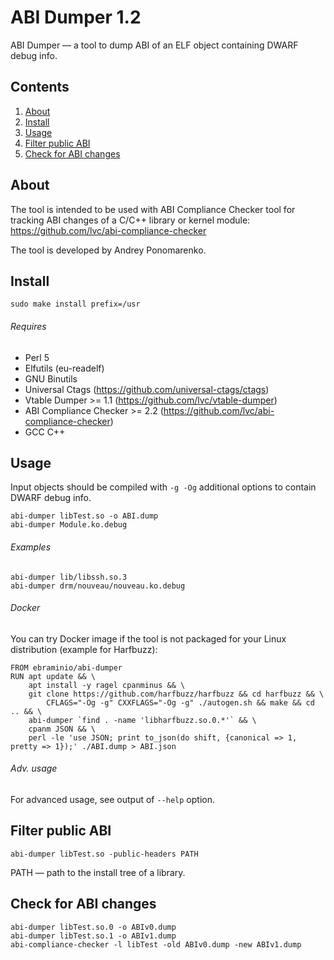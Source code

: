ABI Dumper 1.2
==============

ABI Dumper — a tool to dump ABI of an ELF object containing DWARF debug info.

Contents
--------

1. [ About                 ](#about)
2. [ Install               ](#install)
3. [ Usage                 ](#usage)
4. [ Filter public ABI     ](#filter-public-abi)
5. [ Check for ABI changes ](#check-for-abi-changes)

About
-----

The tool is intended to be used with ABI Compliance Checker tool for tracking
ABI changes of a C/C++ library or kernel module: https://github.com/lvc/abi-compliance-checker

The tool is developed by Andrey Ponomarenko.

Install
-------

    sudo make install prefix=/usr

###### Requires

* Perl 5
* Elfutils (eu-readelf)
* GNU Binutils
* Universal Ctags (https://github.com/universal-ctags/ctags)
* Vtable Dumper >= 1.1 (https://github.com/lvc/vtable-dumper)
* ABI Compliance Checker >= 2.2 (https://github.com/lvc/abi-compliance-checker)
* GCC C++

Usage
-----

Input objects should be compiled with `-g -Og` additional options to contain DWARF debug info.

    abi-dumper libTest.so -o ABI.dump
    abi-dumper Module.ko.debug

###### Examples

    abi-dumper lib/libssh.so.3
    abi-dumper drm/nouveau/nouveau.ko.debug

###### Docker

You can try Docker image if the tool is not packaged for your Linux distribution (example for Harfbuzz):

    FROM ebraminio/abi-dumper
    RUN apt update && \
        apt install -y ragel cpanminus && \
        git clone https://github.com/harfbuzz/harfbuzz && cd harfbuzz && \
            CFLAGS="-Og -g" CXXFLAGS="-Og -g" ./autogen.sh && make && cd .. && \
        abi-dumper `find . -name 'libharfbuzz.so.0.*'` && \
        cpanm JSON && \
        perl -le 'use JSON; print to_json(do shift, {canonical => 1, pretty => 1});' ./ABI.dump > ABI.json

###### Adv. usage

  For advanced usage, see output of `--help` option.

Filter public ABI
-----------------

    abi-dumper libTest.so -public-headers PATH

PATH — path to the install tree of a library.

Check for ABI changes
---------------------

    abi-dumper libTest.so.0 -o ABIv0.dump
    abi-dumper libTest.so.1 -o ABIv1.dump
    abi-compliance-checker -l libTest -old ABIv0.dump -new ABIv1.dump
